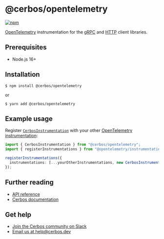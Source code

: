 # @cerbos/opentelemetry

[![npm](https://img.shields.io/npm/v/@cerbos/opentelemetry?style=flat-square)](https://www.npmjs.com/package/@cerbos/opentelemetry)

[OpenTelemetry](https://opentelemetry.io) instrumentation for the [gRPC](../grpc/README.md) and [HTTP](../http/README.md) client libraries.

## Prerequisites

- Node.js 16+

## Installation

```console
$ npm install @cerbos/opentelemetry
```

or

```console
$ yarn add @cerbos/opentelemetry
```

## Example usage

Register [`CerbosInstrumentation`](../../docs/opentelemetry.cerbosinstrumentation.md) with your other [OpenTelemetry instrumentation](https://opentelemetry.io/docs/instrumentation/js/instrumentation/):

```typescript
import { CerbosInstrumentation } from "@cerbos/opentelemetry";
import { registerInstrumentations } from "@opentelemetry/instrumentation";

registerInstrumentations({
  instrumentations: [...yourOtherInstrumentations, new CerbosInstrumentation()],
});
```

## Further reading

- [API reference](../../docs/opentelemetry.md)
- [Cerbos documentation](https://docs.cerbos.dev)

## Get help

- [Join the Cerbos community on Slack](http://go.cerbos.io/slack)
- [Email us at help@cerbos.dev](mailto:help@cerbos.dev)
